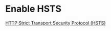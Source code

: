 # Enable HSTS

[HTTP Strict Transport Security Protocol (HSTS)](https://docs.microsoft.com/en-us/aspnet/core/security/enforcing-ssl#http-strict-transport-security-protocol-hsts)
